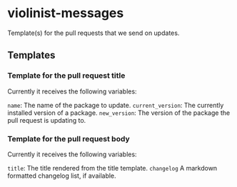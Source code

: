 # violinist-messages
Template(s) for the pull requests that we send on updates.

## Templates

### Template for the pull request title

Currently it receives the following variables:

`name`: The name of the package to update.
`current_version`: The currently installed version of a package.
`new_version`: The version of the package the pull request is updating to.

### Template for the pull request body

Currently it receives the following variables:

`title`: The title rendered from the title template.
`changelog` A markdown formatted changelog list, if available.
